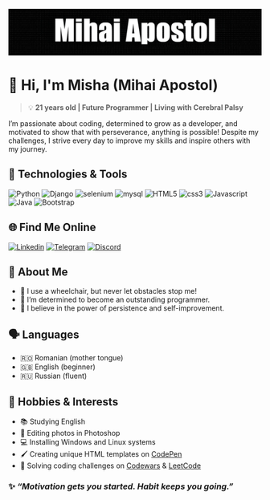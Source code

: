 ![Header](https://github.com/mihaiapostol14/mihaiapostol14/blob/8b8d91e533b290def655ea86dd0b31a058b4bd61/assets/header.png)

# 👋 Hi, I'm **Misha** (Mihai Apostol)

> 💡 **21 years old | Future Programmer | Living with Cerebral Palsy**

I’m passionate about coding, determined to grow as a developer, and motivated to show that with perseverance, anything is possible! Despite my challenges, I strive every day to improve my skills and inspire others with my journey.

## 🚀 Technologies & Tools

![Python](https://img.shields.io/badge/python-3670A0?style=for-the-badge&logo=python&logoColor=ffdd54)
![Django](https://img.shields.io/badge/Django-092E20?style=for-the-badge&logo=django&logoColor=green)
![selenium](https://img.shields.io/badge/selenium-%2343B02A?style=for-the-badge&logo=selenium&logoColor=white)
![mysql](https://img.shields.io/badge/mysql-%234479A1?style=for-the-badge&logo=mysql&logoColor=white&color=%234479A1)
![HTML5](https://img.shields.io/badge/HTML5-%23E34F26?style=for-the-badge&logo=html5&logoColor=white)
![css3](https://img.shields.io/badge/css3-%231572B6?style=for-the-badge&logo=css3)
![Javascript](https://shields.io/badge/JavaScript-F7DF1E?logo=JavaScript&logoColor=000&style=for-the-badge)
![Java](https://img.shields.io/badge/Java-ED8B00?style=for-the-badge&logo=openjdk&logoColor=white)
![Bootstrap](https://img.shields.io/badge/Bootstrap-563D7C?style=for-the-badge&logo=bootstrap&logoColor=white)


## 🌐 Find Me Online

[![Linkedin](https://img.shields.io/badge/LinkedIn-0077B5?style=for-the-badge&logo=linkedin&logoColor=white)](https://www.linkedin.com/in/mihai-apostol-3a86bb235/)
[![Telegram](https://img.shields.io/badge/Telegram-2CA5E0?style=for-the-badge&logo=telegram&logoColor=white)](https://t.me/mihai_apostol)
[![Discord](https://img.shields.io/badge/discord-my?style=for-the-badge&logo=discord&logoColor=white&color=%235662F6)](https://discord.com/channels/@999642555216035942)


## 👤 **About Me**

- 🦽 I use a wheelchair, but never let obstacles stop me!
- 💪 I’m determined to become an outstanding programmer.
- 🌟 I believe in the power of persistence and self-improvement.


## 🗣️ **Languages**

- 🇷🇴 Romanian (mother tongue)
- 🇬🇧 English (beginner)
- 🇷🇺 Russian (fluent)


## 🎯 **Hobbies & Interests**

- 📚 Studying English
- 🎨 Editing photos in Photoshop
- 💻 Installing Windows and Linux systems
- 🖌️ Creating unique HTML templates on [CodePen](https://codepen.io/mihaiapostol14)
- 🧩 Solving coding challenges on [Codewars](https://www.codewars.com/users/mihaiapostol14) & [LeetCode](https://leetcode.com/u/mihaiapostol14/)

### ✨ *“Motivation gets you started. Habit keeps you going.”*